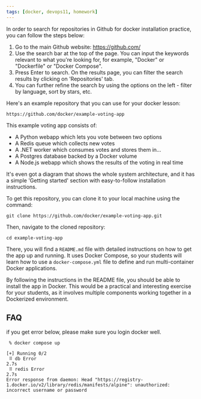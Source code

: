 ```yaml
---
tags: [docker, devops11, homework] 
---
```



In order to search for repositories in Github for docker installation practice, you can follow the steps below:

1. Go to the main Github website: https://github.com/
2. Use the search bar at the top of the page. You can input the keywords relevant to what you're looking for, for example, "Docker" or "Dockerfile" or "Docker Compose".
3. Press Enter to search. On the results page, you can filter the search results by clicking on 'Repositories' tab.
4. You can further refine the search by using the options on the left - filter by language, sort by stars, etc.



Here's an example repository that you can use for your docker lesson:

`https://github.com/docker/example-voting-app`

This example voting app consists of:

- A Python webapp which lets you vote between two options
- A Redis queue which collects new votes
- A .NET worker which consumes votes and stores them in…
- A Postgres database backed by a Docker volume
- A Node.js webapp which shows the results of the voting in real time

It's even got a diagram that shows the whole system architecture, and it has a simple 'Getting started' section with easy-to-follow installation instructions. 

To get this repository, you can clone it to your local machine using the command:

```
git clone https://github.com/docker/example-voting-app.git
```
Then, navigate to the cloned repository:
```
cd example-voting-app
```
There, you will find a `README.md` file with detailed instructions on how to get the app up and running. It uses Docker Compose, so your students will learn how to use a `docker-compose.yml` file to define and run multi-container Docker applications. 

By following the instructions in the README file, you should be able to install the app in Docker. This would be a practical and interesting exercise for your students, as it involves multiple components working together in a Dockerized environment.


## FAQ
if you get error below, please make sure you login docker well.
```
 % docker compose up

[+] Running 0/2
 ⠿ db Error                                                                                                                                    2.7s
 ⠿ redis Error                                                                                                                                 2.7s
Error response from daemon: Head "https://registry-1.docker.io/v2/library/redis/manifests/alpine": unauthorized: incorrect username or password
```
